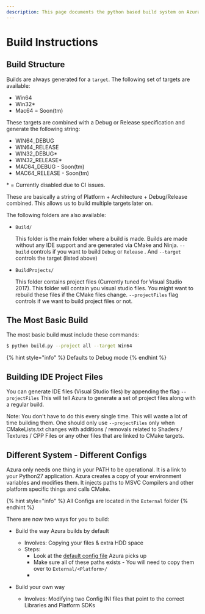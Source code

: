 ```yaml
---
description: This page documents the python based build system on Azura.
---
```


# Build Instructions

## Build Structure

Builds are always generated for a `target`. The following set of targets are available:

* Win64
* Win32\*
* Mac64 = Soon\(tm\)

These targets are combined with a Debug or Release specification and generate the following string:

* WIN64\_DEBUG
* WIN64\_RELEASE
* WIN32\_DEBUG\*
* WIN32\_RELEASE\*
* MAC64\_DEBUG - Soon\(tm\)
* MAC64\_RELEASE - Soon\(tm\)

\* = Currently disabled due to CI issues. 

These are basically a string of Platform + Architecture + Debug/Release combined. This allows us to build multiple targets later on.



The following folders are also available:

* `Build/` 

  This folder is the main folder where a build is made. Builds are made without any IDE support and are generated via CMake and Ninja. `--build` controls if you want to build `Debug` or `Release` . And `--target` controls the target \(listed above\)

* `BuildProjects/`

  This folder contains project files \(Currently tuned for Visual Studio 2017\). This folder will contain you visual studio files. You might want to rebuild these files if the CMake files change. `--projectFiles` flag controls if we want to build project files or not.

## The Most Basic Build

The most basic build must include these commands:

```bash
$ python build.py --project all --target Win64
```

{% hint style="info" %}
 Defaults to Debug mode
{% endhint %}

## Building IDE Project Files

You can generate IDE files \(Visual Studio files\) by appending the flag `--projectFiles` This will tell Azura to generate a set of project files along with a regular build.

Note: You don't have to do this every single time. This will waste a lot of time building them. One should only use `--projectFiles` only when CMakeLists.txt changes with additions / removals related to Shaders / Textures / CPP Files or any other files that are linked to CMake targets.

## Different System - Different Configs

Azura only needs one thing in your PATH to be operational. It is a link to your Python27 application. Azura creates a copy of your environment variables and modifies them. It injects paths to MSVC Compilers and other platform specific things and calls CMake.

{% hint style="info" %}
All Configs are located in the `External` folder
{% endhint %}

There are now two ways for you to build:

* Build the way Azura builds by default
  * Involves: Copying your files & extra HDD space
  * Steps:
    * Look at the [default config file](https://github.com/vasumahesh1/azura/blob/master/External/Config.ini) Azura picks up
    * Make sure all of these paths exists - You will need to copy them over to `External/<Platform>/` 
    * 



* Build your own way
  * Involves: Modifying two Config INI files that point to the correct Libraries and Platform SDKs



